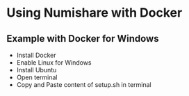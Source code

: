 # Using Numishare with Docker

## Example with Docker for Windows

* Install Docker
* Enable Linux for Windows
* Install Ubuntu
* Open terminal
* Copy and Paste content of setup.sh in terminal
